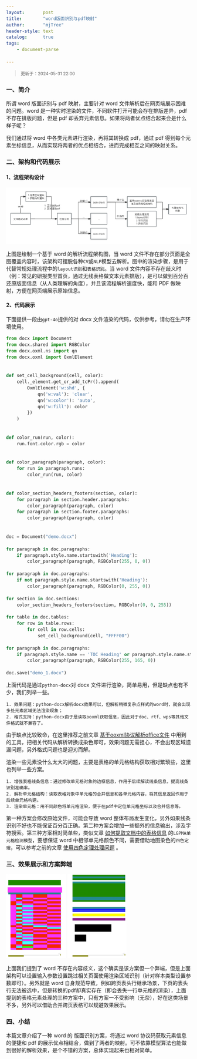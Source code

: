 ```yaml
---
layout:       post
title:        "word版面识别与pdf映射"
author:       "mjTree"
header-style: text
catalog:      true
tags:
    - document-parse

---
```


><small>更新于：2024-05-31 22:00</small>


### 一、简介

所谓 word 版面识别与 pdf 映射，主要针对 word 文件解析后在网页端展示困难的问题。word 是一种实时渲染的文件，不同软件打开可能会存在排版差异，pdf 不存在排版问题，但是 pdf 却丢弃元素信息。如果将两者优点结合起来会是什么样子呢？  

我们通过将 word 中各类元素进行渲染，再将其转换成 pdf，通过 pdf 得到每个元素坐标信息，从而实现将两者的优点相结合，进而完成相互之间的映射关系。  


### 二、架构和代码展示

#### 1、流程架构设计

![ArchitectureDiagram](/img/article-img/2024/05/0531_1.png)  

上图是绘制一个基于 word 的解析流程架构图，当 word 文件不存在部分页面是全图覆盖内容时，该架构可摆脱各种`CV`或`NLP`模型去解析。图中的渲染步骤，是用于代替常规处理流程中的`layout识别`和`表格识别`。当 word 文件内容不存在歧义时（例：常见的研报类型首页，通过无线表格做文本元素排版），是可以做到百分百还原版面信息（从人类理解的角度），并且该流程解析速度快，能和 PDF 做映射，方便在网页端展示原始信息。  

#### 2、代码展示

下面提供一段由`gpt-4o`提供的对 docx 文件渲染的代码，仅供参考，请勿在生产环境使用。  

```python
from docx import Document
from docx.shared import RGBColor
from docx.oxml.ns import qn
from docx.oxml import OxmlElement


def set_cell_background(cell, color):
    cell._element.get_or_add_tcPr().append(
        OxmlElement('w:shd', {
            qn('w:val'): 'clear',
            qn('w:color'): 'auto',
            qn('w:fill'): color
        })
    )


def color_run(run, color):
    run.font.color.rgb = color


def color_paragraph(paragraph, color):
    for run in paragraph.runs:
        color_run(run, color)


def color_section_headers_footers(section, color):
    for paragraph in section.header.paragraphs:
        color_paragraph(paragraph, color)
    for paragraph in section.footer.paragraphs:
        color_paragraph(paragraph, color)


doc = Document("demo.docx")

for paragraph in doc.paragraphs:
    if paragraph.style.name.startswith('Heading'):
        color_paragraph(paragraph, RGBColor(255, 0, 0))

for paragraph in doc.paragraphs:
    if not paragraph.style.name.startswith('Heading'):
        color_paragraph(paragraph, RGBColor(0, 255, 0))

for section in doc.sections:
    color_section_headers_footers(section, RGBColor(0, 0, 255))

for table in doc.tables:
    for row in table.rows:
        for cell in row.cells:
            set_cell_background(cell, "FFFF00")

for paragraph in doc.paragraphs:
    if paragraph.style.name == 'TOC Heading' or paragraph.style.name.startswith('TOC'):
        color_paragraph(paragraph, RGBColor(255, 165, 0))

doc.save("demo_1.docx")
```

上面代码是通过`python-docx`对 docx 文件进行渲染，简单易用，但是缺点也有不少，我们列举一些。  

```text
1. 效果问题：python-docx解析docx效果可以，但解析稍微复杂点样式的word时，就会出现多处元素区域无法渲染现象；
2. 格式支持：python-docx由于是读取ooxml获取信息，因此对于doc、rtf、wps等其他文件格式就不兼容了。
```

由于缺点比较致命，在这里推荐之前文章 [基于ooxml协议解析office文件](/2023/11/25/基于ooxml协议解析office文件) 中用到的工具，把相关代码从解析转换成染色即可，效果问题无需担心，不会出现区域遗漏问题，另外格式问题也是迎刃而解。  

渲染一些元素没什么太大的问题，主要是表格的单元格结构获取相对繁琐些，这里也列举一些方案。  

```text
1. 增强表格线条信息：通过修改单元格对象的边框信息，作用于后续解读线条信息，提高线条识别准确率。
2. 解析单元格结构：读取表格对象中单元格的合并信息和各单元格内容，将其信息返回作用于后续单元格构建。
3. 渲染单元格：用不同颜色将单元格渲染，便于在pdf中定位单元格坐标以及合并信息等。
```

第一种方案会修改原始文件，可能会导致 word 整体布局发生变化，另外如果线条识别不好也不能保证百分百正确。第二种方案会增加一些额外的信息输出，涉及字符搜索。第三种方案相对简单些，类似文章 [如何提取文档中的表格信息](/2024/02/29/提取文档中表格结构) 的`LGPMA单元格检测模型`，要想保证 word 中相邻单元格颜色不同，需要借助地图染色的`四色定理`，可以参考之前的文章 [使用四色定理处理问题](/2023/12/03/使用四色定理处理问题) 。  


### 三、效果展示和方案弊端

<img src="/img/article-img/2024/05/0531_2.png" alt="DyeDispaly" width="65%" height="65%">  

上面我们提到了 word 不存在内容歧义，这个确实是该方案但一个弊端，但是上面架构可以设置输入参数设置跳过相关页面使用渲染区域识别（针对样本类型设置参数即可）。另外就是 word 自身规范导致，例如跨页表头行继承场景，下页的表头行无法被选中，但是转换的pdf却真实存在（即会丢失一行单元格的渲染），上面提到的表格元素处理的三种方案中，只有方案一不受影响（无奈），好在这类场景不多，另外可以借助合并跨页表格可以规避效果展示。  


### 四、小结

本篇文章介绍了一种 word 的 版面识别方案，将通过 word 协议码获取元素信息的便捷和 pdf 的展示优点相结合，做到了两者的映射。可不依靠模型算法也能做到很好的解析效果，是个不错的方案，总体实现起来也相对简单。  
